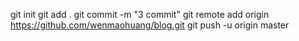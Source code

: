 git init
git add .
git commit -m "3 commit"
git remote add origin https://github.com/wenmaohuang/blog.git
git push -u origin master